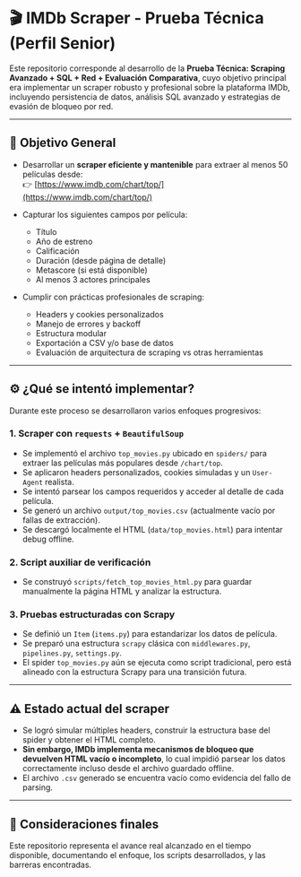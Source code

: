 # 🎬 IMDb Scraper - Prueba Técnica (Perfil Senior)

Este repositorio corresponde al desarrollo de la **Prueba Técnica: Scraping Avanzado + SQL + Red + Evaluación Comparativa**, cuyo objetivo principal era implementar un scraper robusto y profesional sobre la plataforma IMDb, incluyendo persistencia de datos, análisis SQL avanzado y estrategias de evasión de bloqueo por red.

---

## 📌 Objetivo General

- Desarrollar un **scraper eficiente y mantenible** para extraer al menos 50 películas desde:  
  👉 [https://www.imdb.com/chart/top/](https://www.imdb.com/chart/top/)

- Capturar los siguientes campos por película:
  - Título
  - Año de estreno
  - Calificación
  - Duración (desde página de detalle)
  - Metascore (si está disponible)
  - Al menos 3 actores principales

- Cumplir con prácticas profesionales de scraping:
  - Headers y cookies personalizados
  - Manejo de errores y backoff
  - Estructura modular
  - Exportación a CSV y/o base de datos
  - Evaluación de arquitectura de scraping vs otras herramientas

---

## ⚙️ ¿Qué se intentó implementar?

Durante este proceso se desarrollaron varios enfoques progresivos:

### 1. Scraper con `requests` + `BeautifulSoup`

- Se implementó el archivo `top_movies.py` ubicado en `spiders/` para extraer las películas más populares desde `/chart/top`.
- Se aplicaron headers personalizados, cookies simuladas y un `User-Agent` realista.
- Se intentó parsear los campos requeridos y acceder al detalle de cada película.
- Se generó un archivo `output/top_movies.csv` (actualmente vacío por fallas de extracción).
- Se descargó localmente el HTML (`data/top_movies.html`) para intentar debug offline.

### 2. Script auxiliar de verificación

- Se construyó `scripts/fetch_top_movies_html.py` para guardar manualmente la página HTML y analizar la estructura.

### 3. Pruebas estructuradas con Scrapy

- Se definió un `Item` (`items.py`) para estandarizar los datos de película.
- Se preparó una estructura `scrapy` clásica con `middlewares.py`, `pipelines.py`, `settings.py`.
- El spider `top_movies.py` aún se ejecuta como script tradicional, pero está alineado con la estructura Scrapy para una transición futura.

---

## ⚠️ Estado actual del scraper

- Se logró simular múltiples headers, construir la estructura base del spider y obtener el HTML completo.
- **Sin embargo, IMDb implementa mecanismos de bloqueo que devuelven HTML vacío o incompleto**, lo cual impidió parsear los datos correctamente incluso desde el archivo guardado offline.
- El archivo `.csv` generado se encuentra vacío como evidencia del fallo de parsing.

---

## 📝 Consideraciones finales

Este repositorio representa el avance real alcanzado en el tiempo disponible, documentando el enfoque, los scripts desarrollados, y las barreras encontradas.
